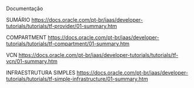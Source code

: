 Documentação

SUMÁRIO
https://docs.oracle.com/pt-br/iaas/developer-tutorials/tutorials/tf-provider/01-summary.htm 

COMPARTMENT
https://docs.oracle.com/pt-br/iaas/developer-tutorials/tutorials/tf-compartment/01-summary.htm 

VCN
https://docs.oracle.com/pt-br/iaas/developer-tutorials/tutorials/tf-vcn/01-summary.htm 

INFRAESTRUTURA SIMPLES
https://docs.oracle.com/pt-br/iaas/developer-tutorials/tutorials/tf-simple-infrastructure/01-summary.htm 